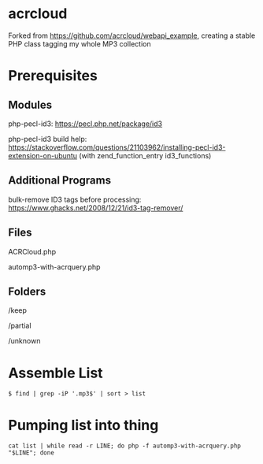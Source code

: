 # acrcloud
Forked from https://github.com/acrcloud/webapi_example, creating a stable PHP class tagging my whole MP3 collection

# Prerequisites

## Modules
php-pecl-id3: https://pecl.php.net/package/id3

php-pecl-id3 build help: https://stackoverflow.com/questions/21103962/installing-pecl-id3-extension-on-ubuntu (with zend_function_entry id3_functions)

## Additional Programs
bulk-remove ID3 tags before processing: https://www.ghacks.net/2008/12/21/id3-tag-remover/

## Files
ACRCloud.php

automp3-with-acrquery.php

## Folders
/keep

/partial

/unknown

# Assemble List
    $ find | grep -iP '.mp3$' | sort > list

# Pumping list into thing
    cat list | while read -r LINE; do php -f automp3-with-acrquery.php "$LINE"; done

